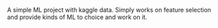 A simple ML project with kaggle data. Simply works on feature selection and provide kinds of ML to choice and work on it.
